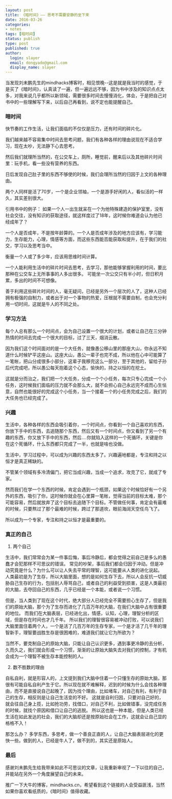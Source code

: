 ```yaml
---
layout: post
title: 《暗时间》—— 思考不需要安静的坐下来 
date: 2016-03-26 
categories:
- notes 
tags: [暗时间]
status: publish
type: post
published: true
author:
  login: slayer
  email: dongyado@gmail.com
  display_name: slayer
---
```


当发现刘未鹏先生的mindhacks博客时，相见恨晚--这是就是我当时的感觉，于是买了《暗时间》，认真读了一遍，但一遍远远不够，因为书中涉及的知识点点太多，对我来说几乎都所以新领域，需要很多时间去慢慢消化，体会，于是把自己对书中的一些理解写下来，以后自己再看到，说不定也能提醒自己。

### 暗时间

快节奏的工作生活，让我们面临的不仅仅是压力，还有时间的碎片化。

我们越来越不容易集中时间去思考问题，我们有各种各样的理由说现在不适合学习，现在太吵，无法静下心去思考。

然后我们就理所当然的，在公交车上，厕所，睡觉前，醒来后以及其他碎片时间里：玩手机，看一些没有营养的东西。

日后发现自己肚子里的东西不够使的时候，我们会理所当然的归因于上文的各种理由。

两个人同样是活了70岁，一个是企业领袖，一个是游手好闲的人，看似活的一样久，其实差别很大。

引用书中的例子： 
如果一个人一出生就呆在一个为他特殊建造的保护室里，没有社会交往，没有知识的获取途径，就这样度过了18年，这时候你难道会认为他已经成年了？

一个人是否成年，不是按年龄算的。一个人是否成年涉及的地方应该有，学习能力，生存能力，心理，情感等方面，而这些东西能否能获取和提升，在于我们的社交，学习以及思考当中。

衡量一个人或了多少年，应该用思维时间计算。

一个人能利用生活中的碎片时间去思考，去学习，那他能够掌握利用的时间，要比那种在公交车上无所事事的人多出很多。
可能坐一次公交只有半小时，但日积月累，多出的时间不可想像。

善于利用这些碎片时间的人，毫无疑问，已经是另外一个层次的人了，这种人已经拥有极强的自制力，或者出于对一个事物的热爱，压根就不需要自制，也会充分利用一切时间，这就是牛人的不同之处。

### 学习方法

每个人总有那么一个时间点，会为自己设置一个很大的计划，或者让自己在三分钟热情的时间去完成一个很大的目标，过了三天，烟消云散。

因为我们这个时间面对的是一个大任务，就像愚公移山里的那座大山，你永远不知道什么时候铲平这座山。这座大山，愚公一辈子也完不成，所以他在心中可能算了一笔帐，把山分成很多小部分，这辈子我移完这么一部分，至于其他的，留给子孙后代完成吧，所以愚公每天抱着这个心态，愉快的，持之以恒的在挖土。

这就是分而治之，我们把一个大任务，分成一个个小任务，每次只专心完成一个小任务，这时候我们面临的压力就不会那么大，就不会担心自己永远完不成而心生怯意，自然也能很好的完成这个小任务，当一个接着一个的小任务完成之后，我们的大任务也已经完成了。

### 兴趣

生活中，各种各样的东西会吸引着你，一个时间点，你看到一个自己喜欢的东西，你放下手中的东西，去追随那个东西，然后又有一个时间点，你又看到了另一个有趣的东西，你又放下手中的东西，然后....你就陷入这样的一个死循环，关键是你在这个死循环，什么东西都只完成了一半，也就是啥也没做。

生活中，学习过程中，可以成为兴趣的东西太多了。兴趣遍地都是，专注和持之以恒才是真正稀缺的。

不管某个领域有多冷清偏门，把它当成兴趣，当成一个追求，攻克了它，就成了专家。

然而我们在学一个东西的时候，肯定会遇到一个瓶颈，如果这个时候恰好有一个另外的东西，吸引了你，这时候你就会在心里算一笔帐，觉得当前的目标太难，那个可能容易，然后就放弃了这个目标去追随下个目标。不管做任何事，肯定会有最难的时候，只要熬过了那个最难的时候，跨过了那道坎，眼前海阔天空任鸟飞了。

所以成为一个专家，专注和持之以恒才是最重要的。

### 真正的自己

1. 两个自己

生活中，我们常常会为某一件事后悔，事后冷静后，都会觉得之前自己是多么的愚蠢才会犯那样不可思议的错误。
常见的吵架，事后我们都会归因于冲动。但是冲动究竟是什么？为什么可以让人失去平常的理智，这可能要从人类的进化说起。
人类最初是为了生存，所以大脑里面，想的是如何生存下去，所以人会反抗一切威胁自己生存的行为，包括别人辱骂自己，或者自己的利益受到损害，这是人类最初的大脑，去夺回自己的东西，几乎已经是一个本能，或者说一个习惯。

但是，当人类到了现在这个时代，绝大部分人已经完全不需要担心生存了，但是我们的原始大脑，那个为了生存而进化了几百万年的大脑，在我们大脑中占有很重要的地位。
而我们在大脑表层，已经进化出，情感，认知，心理，理智分析的区域，但是存在时间也才几千年。
所以我们的理智很容易被冲动打败，可以说我们大脑里面住着两个人，一个是活了几百万年的生存专家，一个是才活了几千年的理智新手，理智要战胜生存是很困难的，难道我们就让它为所欲为？

当然不，要克制自己的原始大脑，只能让自己认识更多，遇到事更冷静的去分析，久而久之，我们就会形成一个习惯，渐渐的让原始大脑失去对我们的控制，才有机会成为一个理智不被生存本能控制的人。

2. 数不胜数的理由

自私自利，就是形容人的，上文提到我们大脑中住着一个只懂生存的原始大脑，那很有可能自私自利产生于它。所以现在就不难解释，迟到的时候为什么会找各种理由，而不是直接说自己起晚了，因为找个理由，比如堵车，对自己有利，有利于自己的生存，相反则是让自己生活变的不好。
这就是自利归因，只要对自己好的，就会往自己身上揽，比如抢功劳，找借口，对自己不利，比如做错事，没完成任务的时候，就找个原因和借口让自己的逃脱。
所以这也是一种本能，但是人类已经生活在如此发达的社会，我们的大脑却还是按原始社会在工作，这就会让自己显的格格不入！

那怎么办？ 多学东西，多思考，做一个善良正直的人，让自己大脑表层进化的更快一些。做到的人，已经是牛人了，做不到的，其实还是原始人。

### 最后
感谢刘未鹏先生给我带来如此不可思议的文章，让我重新审视了一下以往的自己，并能站在另外一个角度展望自己的未来。

推广一下大牛的博客，mindhacks.cn，希望看到这个链接的人会受益匪浅，当然如果你喜欢看纸质的，《暗时间》值得收藏。

